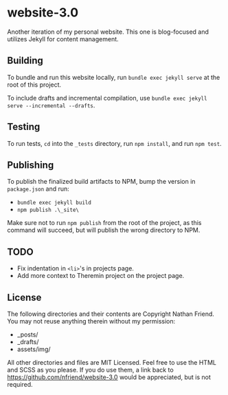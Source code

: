 # website-3.0

Another iteration of my personal website.  This one is blog-focused and utilizes Jekyll for content management.

## Building

To bundle and run this website locally, run `bundle exec jekyll serve` at the root of this project.

To include drafts and incremental compilation, use `bundle exec jekyll serve --incremental --drafts`.

## Testing

To run tests, `cd` into the `_tests` directory, run `npm install`, and run `npm test`.

## Publishing

To publish the finalized build artifacts to NPM, bump the version in `package.json` and run:

- `bundle exec jekyll build`
- `npm publish .\_site\`

Make sure not to run `npm publish` from the root of the project, as this command will succeed, but will publish the wrong directory to NPM.

## TODO

- Fix indentation in `<li>`'s in projects page.
- Add more context to Theremin project on the project page.

## License

The following directories and their contents are Copyright Nathan Friend. You may not reuse anything therein without my permission:

- _posts/
- _drafts/
- assets/img/


All other directories and files are MIT Licensed. Feel free to use the HTML and SCSS as you please. If you do use them, a link back to https://github.com/nfriend/website-3.0 would be appreciated, but is not required.

